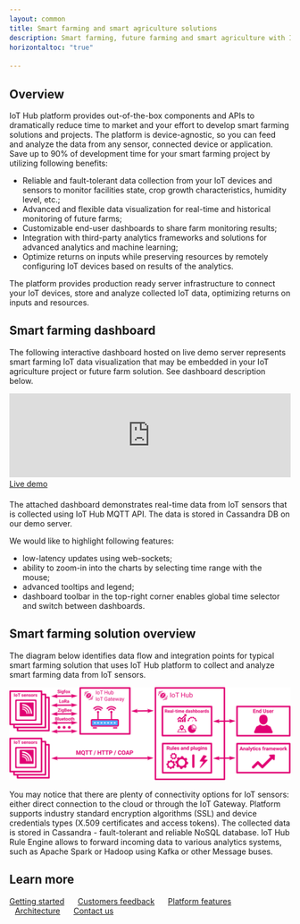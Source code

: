 ```yaml
---
layout: common
title: Smart farming and smart agriculture solutions
description: Smart farming, future farming and smart agriculture with IoT Hub IoT Platform
horizontaltoc: "true"

---
```


## Overview

IoT Hub platform provides out-of-the-box components and APIs to dramatically reduce time to market and your effort to develop smart farming solutions and projects.
The platform is device-agnostic, so you can feed and analyze the data from any sensor, connected device or application.
Save up to 90% of development time for your smart farming project by utilizing following benefits:

 - Reliable and fault-tolerant data collection from your IoT devices and sensors to monitor facilities state, crop growth characteristics, humidity level, etc.;
 - Advanced and flexible data visualization for real-time and historical monitoring of future farms;
 - Customizable end-user dashboards to share farm monitoring results;
 - Integration with third-party analytics frameworks and solutions for advanced analytics and machine learning;
 - Optimize returns on inputs while preserving resources by remotely configuring IoT devices based on results of the analytics.

The platform provides production ready server infrastructure to connect your IoT devices, store and analyze collected IoT data, optimizing returns on inputs and resources.

## Smart farming dashboard

The following interactive dashboard hosted on live demo server represents smart farming IoT data visualization that may be embedded in your IoT agriculture project or future farm solution. See dashboard description below.

<iframe class="demoDashboardFrame" src="https://iothub.magenta.at/dashboard/198c2b60-0edc-11e7-942c-bb0136cc33d0?publicId=963ab470-34c9-11e7-a7ce-bb0136cc33d0&source=docs" frameborder="0" width="100%"></iframe>
<div class="center" style="margin-bottom: 20px;">
    <a target="_blank" href="https://iothub.magenta.at/dashboard/1f9828d0-058e-11e7-87f7-bb0136cc33d0?publicId=963ab470-34c9-11e7-a7ce-bb0136cc33d0&source=realtimeIotDashboards" class="button">Live demo</a>
</div>

The attached dashboard demonstrates real-time data from IoT sensors that is collected using IoT Hub MQTT API. The data is stored in Cassandra DB on our demo server.

We would like to highlight following features:

 - low-latency updates using web-sockets;
 - ability to zoom-in into the charts by selecting time range with the mouse;
 - advanced tooltips and legend;
 - dashboard toolbar in the top-right corner enables global time selector and switch between dashboards.

## Smart farming solution overview
 
The diagram below identifies data flow and integration points for typical smart farming solution that uses IoT Hub platform to collect and analyze smart farming data from IoT sensors.

![Smart farming solution diagram](/images/iot-use-cases/smart-farming.svg)

You may notice that there are plenty of connectivity options for IoT sensors: either direct connection to the cloud or through the IoT Gateway.
Platform supports industry standard encryption algorithms (SSL) and device credentials types (X.509 certificates and access tokens).
The collected data is stored in Cassandra - fault-tolerant and reliable NoSQL database.
IoT Hub Rule Engine allows to forward incoming data to various analytics systems, such as Apache Spark or Hadoop using Kafka or other Message buses.

## Learn more

<a style="margin-right: 10px;" href="/docs/getting-started-guides/helloworld/" class="button">Getting started</a>
<a style="margin: 10px;" href="/industries/agriculture/" class="button">Customers feedback</a>
<a style="margin: 10px;" href="/docs/#platform-features" class="button">Platform features</a>
<a style="margin: 10px;" href="/docs/reference/" class="button">Architecture</a>
<a style="margin: 10px;" href="/docs/contact-us/" class="button">Contact us</a>
